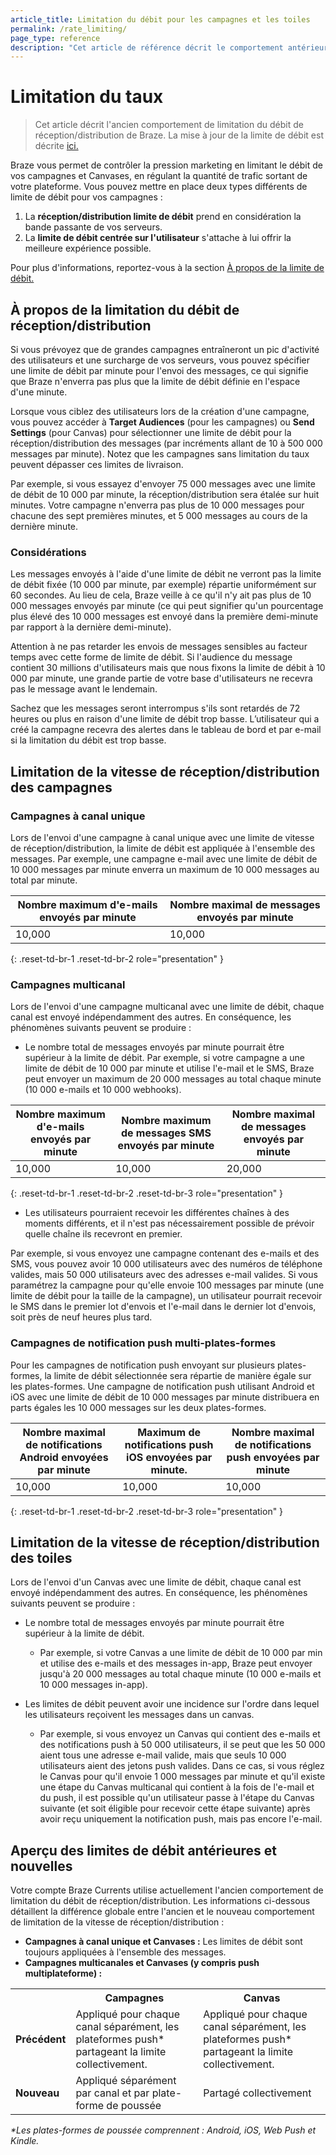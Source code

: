 ```yaml
---
article_title: Limitation du débit pour les campagnes et les toiles
permalink: /rate_limiting/
page_type: reference
description: "Cet article de référence décrit le comportement antérieur de limitation du débit de réception/distribution de Braze."
---
```


# Limitation du taux

> Cet article décrit l'ancien comportement de limitation du débit de réception/distribution de Braze. La mise à jour de la limite de débit est décrite [ici.]({{site.baseurl}}/user_guide/engagement_tools/campaigns/building_campaigns/rate-limiting#rate-limiting)

Braze vous permet de contrôler la pression marketing en limitant le débit de vos campagnes et Canvases, en régulant la quantité de trafic sortant de votre plateforme. Vous pouvez mettre en place deux types différents de limite de débit pour vos campagnes :

1. La **réception/distribution limite de débit** prend en considération la bande passante de vos serveurs.
2. La **limite de débit centrée sur l'utilisateur** s'attache à lui offrir la meilleure expérience possible. 

Pour plus d'informations, reportez-vous à la section [À propos de la limite de débit.]({{site.baseurl}}/user_guide/engagement_tools/campaigns/building_campaigns/rate-limiting/#about-rate-limiting)

## À propos de la limitation du débit de réception/distribution

Si vous prévoyez que de grandes campagnes entraîneront un pic d'activité des utilisateurs et une surcharge de vos serveurs, vous pouvez spécifier une limite de débit par minute pour l'envoi des messages, ce qui signifie que Braze n'enverra pas plus que la limite de débit définie en l'espace d'une minute. 

Lorsque vous ciblez des utilisateurs lors de la création d'une campagne, vous pouvez accéder à **Target Audiences** (pour les campagnes) ou **Send Settings** (pour Canvas) pour sélectionner une limite de débit pour la réception/distribution des messages (par incréments allant de 10 à 500 000 messages par minute). Notez que les campagnes sans limitation du taux peuvent dépasser ces limites de livraison.

Par exemple, si vous essayez d'envoyer 75 000 messages avec une limite de débit de 10 000 par minute, la réception/distribution sera étalée sur huit minutes. Votre campagne n'enverra pas plus de 10 000 messages pour chacune des sept premières minutes, et 5 000 messages au cours de la dernière minute. 

### Considérations

Les messages envoyés à l'aide d'une limite de débit ne verront pas la limite de débit fixée (10 000 par minute, par exemple) répartie uniformément sur 60 secondes. Au lieu de cela, Braze veille à ce qu'il n'y ait pas plus de 10 000 messages envoyés par minute (ce qui peut signifier qu'un pourcentage plus élevé des 10 000 messages est envoyé dans la première demi-minute par rapport à la dernière demi-minute). 

Attention à ne pas retarder les envois de messages sensibles au facteur temps avec cette forme de limite de débit. Si l'audience du message contient 30 millions d'utilisateurs mais que nous fixons la limite de débit à 10 000 par minute, une grande partie de votre base d'utilisateurs ne recevra pas le message avant le lendemain. 

Sachez que les messages seront interrompus s'ils sont retardés de 72 heures ou plus en raison d'une limite de débit trop basse. L’utilisateur qui a créé la campagne recevra des alertes dans le tableau de bord et par e-mail si la limitation du débit est trop basse.

## Limitation de la vitesse de réception/distribution des campagnes

### Campagnes à canal unique

Lors de l'envoi d'une campagne à canal unique avec une limite de vitesse de réception/distribution, la limite de débit est appliquée à l'ensemble des messages. Par exemple, une campagne e-mail avec une limite de débit de 10 000 messages par minute enverra un maximum de 10 000 messages au total par minute.


| Nombre maximum d'e-mails envoyés par minute | Nombre maximal de messages envoyés par minute |
|--------------------------------|----------------------------------------|
| 10,000                         | 10,000                                 |
{: .reset-td-br-1 .reset-td-br-2 role="presentation" }

### Campagnes multicanal

Lors de l'envoi d'une campagne multicanal avec une limite de débit, chaque canal est envoyé indépendamment des autres. En conséquence, les phénomènes suivants peuvent se produire :

- Le nombre total de messages envoyés par minute pourrait être supérieur à la limite de débit. Par exemple, si votre campagne a une limite de débit de 10 000 par minute et utilise l'e-mail et le SMS, Braze peut envoyer un maximum de 20 000 messages au total chaque minute (10 000 e-mails et 10 000 webhooks).

| Nombre maximum d'e-mails envoyés par minute | Nombre maximum de messages SMS envoyés par minute | Nombre maximal de messages envoyés par minute |
|--------------------------------|--------------------------------------|----------------------------------------|
| 10,000                         | 10,000                               | 20,000                                 |
{: .reset-td-br-1 .reset-td-br-2 .reset-td-br-3 role="presentation" }

- Les utilisateurs pourraient recevoir les différentes chaînes à des moments différents, et il n'est pas nécessairement possible de prévoir quelle chaîne ils recevront en premier. 

Par exemple, si vous envoyez une campagne contenant des e-mails et des SMS, vous pouvez avoir 10 000 utilisateurs avec des numéros de téléphone valides, mais 50 000 utilisateurs avec des adresses e-mail valides. Si vous paramétrez la campagne pour qu'elle envoie 100 messages par minute (une limite de débit pour la taille de la campagne), un utilisateur pourrait recevoir le SMS dans le premier lot d'envois et l'e-mail dans le dernier lot d'envois, soit près de neuf heures plus tard.

### Campagnes de notification push multi-plates-formes

Pour les campagnes de notification push envoyant sur plusieurs plates-formes, la limite de débit sélectionnée sera répartie de manière égale sur les plates-formes. Une campagne de notification push utilisant Android et iOS avec une limite de débit de 10 000 messages par minute distribuera en parts égales les 10 000 messages sur les deux plates-formes.

| Nombre maximal de notifications Android envoyées par minute | Maximum de notifications push iOS envoyées par minute. | Nombre maximal de notifications push envoyées par minute |
|--------------------------------|--------------------------------------|----------------------------------------|
| 10,000                         | 10,000                               | 10,000                                 |
{: .reset-td-br-1 .reset-td-br-2 .reset-td-br-3 role="presentation" }

## Limitation de la vitesse de réception/distribution des toiles

Lors de l'envoi d'un Canvas avec une limite de débit, chaque canal est envoyé indépendamment des autres. En conséquence, les phénomènes suivants peuvent se produire :

- Le nombre total de messages envoyés par minute pourrait être supérieur à la limite de débit. 
    - Par exemple, si votre Canvas a une limite de débit de 10 000 par min et utilise des e-mails et des messages in-app, Braze peut envoyer jusqu'à 20 000 messages au total chaque minute (10 000 e-mails et 10 000 messages in-app).

- Les limites de débit peuvent avoir une incidence sur l'ordre dans lequel les utilisateurs reçoivent les messages dans un canvas. 
    - Par exemple, si vous envoyez un Canvas qui contient des e-mails et des notifications push à 50 000 utilisateurs, il se peut que les 50 000 aient tous une adresse e-mail valide, mais que seuls 10 000 utilisateurs aient des jetons push valides. Dans ce cas, si vous réglez le Canvas pour qu'il envoie 1 000 messages par minute et qu'il existe une étape du Canvas multicanal qui contient à la fois de l'e-mail et du push, il est possible qu'un utilisateur passe à l'étape du Canvas suivante (et soit éligible pour recevoir cette étape suivante) après avoir reçu uniquement la notification push, mais pas encore l'e-mail. 

## Aperçu des limites de débit antérieures et nouvelles

Votre compte Braze Currents utilise actuellement l'ancien comportement de limitation du débit de réception/distribution. Les informations ci-dessous détaillent la différence globale entre l'ancien et le nouveau comportement de limitation de la vitesse de réception/distribution :

- **Campagnes à canal unique et Canvases :** Les limites de débit sont toujours appliquées à l'ensemble des messages.
- **Campagnes multicanales et Canvases (y compris push multiplateforme) :**


<style>
table td {
    word-break: normal;
}
</style>

<table>
  <tr>
    <th></th>
    <th><b>Campagnes</b></th>
    <th><b>Canvas</b></th>
  </tr>
  <tr>
    <td><b>Précédent</b></td>
    <td>Appliqué pour chaque canal séparément, les plateformes push* partageant la limite collectivement.</td>
    <td>Appliqué pour chaque canal séparément, les plateformes push* partageant la limite collectivement.</td>
  </tr>
  <tr>
    <td><b>Nouveau</b></td>
    <td>Appliqué séparément par canal et par plate-forme de poussée</td>
    <td>Partagé collectivement</td>
  </tr>
</table>

_\*Les plates-formes de poussée comprennent : Android, iOS, Web Push et Kindle._